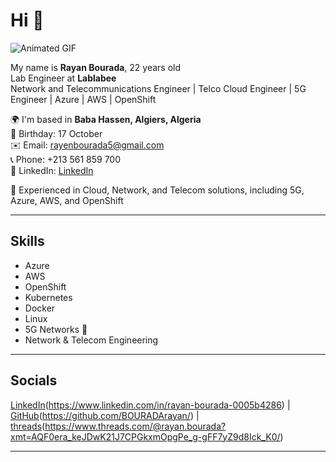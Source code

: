 # Hi 👋

![Animated GIF](176309783-0785949b-9127-417c-8b55-ab5a4333674e.gif)

My name is **Rayan Bourada**, 22 years old  
Lab Engineer at **Lablabee**  
Network and Telecommunications Engineer | Telco Cloud Engineer | 5G Engineer | Azure | AWS | OpenShift  

🌍  I'm based in **Baba Hassen, Algiers, Algeria**  
📅  Birthday: 17 October  
✉️  Email: [rayenbourada5@gmail.com](mailto:rayenbourada5@gmail.com)  
📞  Phone: +213 561 859 700  
💼  LinkedIn: [LinkedIn](images/codeQR.png)  

🧠  Experienced in Cloud, Network, and Telecom solutions, including 5G, Azure, AWS, and OpenShift  

---

## Skills
- Azure
- AWS
- OpenShift
- Kubernetes
- Docker
- Linux 
- 5G Networks  📡
- Network & Telecom Engineering


---

## Socials
[LinkedIn](images/linkedin.png)(https://www.linkedin.com/in/rayan-bourada-0005b4286) | [GitHub](images/github.png)(https://github.com/BOURADArayan/) | [threads](images/threads.png)(https://www.threads.com/@rayan.bourada?xmt=AQF0era_keJDwK21J7CPGkxmOpgPe_g-gFF7yZ9d8Ick_K0/)

---


